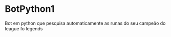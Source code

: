 # BotPython1
Bot em python que pesquisa automaticamente as runas do seu campeão do league fo legends
